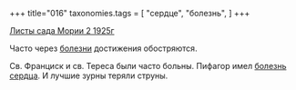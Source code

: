 +++
title="016"
taxonomies.tags = [
 "сердце",
 "болезнь",
]
+++

[Листы сада Мории 2 1925г](/agni/1925)

Часто через [болезни](/tags/[болезнь](/tags/болезнь)) достижения обостряются.   

Св. Франциск и св. Тереса были часто больны. Пифагор имел [болезнь](/tags/болезнь) [сердца](/tags/сердце). И лучшие зурны теряли струны.   

